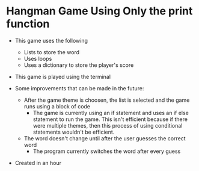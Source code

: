 # Hangman Game Using Only the print function
- This game uses the following
    - Lists to store the word
    - Uses loops
    - Uses a dictionary to store the player's score
- This game is played using the terminal

- Some improvements that can be made in the future:
    - After the game theme is choosen, the list is selected and the game runs using a block of code
        - The game is currently using an if statement and uses an if else statement to run the game. This isn't efficient because if there were multiple themes, then this process of using conditional statements wouldn't be efficient.
    - The word doesn't change until after the user guesses the correct word
        - The program currently switches the word after every guess
- Created in an hour